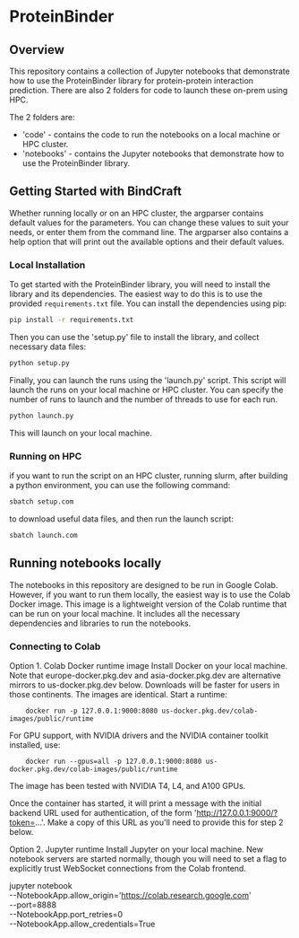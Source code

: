 # ProteinBinder

## Overview

This repository contains a collection of Jupyter notebooks that demonstrate how to use the ProteinBinder library for protein-protein interaction prediction. There are also 2 folders for code to launch these on-prem using HPC. 

The 2 folders are:
- 'code' - contains the code to run the notebooks on a local machine or HPC cluster.
- 'notebooks' - contains the Jupyter notebooks that demonstrate how to use the ProteinBinder library.

## Getting Started with BindCraft

Whether running locally or on an HPC cluster, the argparser contains default values for the parameters. You can change these values to suit your needs, or enter them from the command line. The argparser also contains a help option that will print out the available options and their default values.


### Local Installation
To get started with the ProteinBinder library, you will need to install the library and its dependencies. The easiest way to do this is to use the provided `requirements.txt` file. You can install the dependencies using pip:

```bash
pip install -r requirements.txt
```

Then you can use the 'setup.py' file to install the library, and collect necessary data files:

```bash
python setup.py
```

Finally, you can launch the runs using the 'launch.py' script. This script will launch the runs on your local machine or HPC cluster. You can specify the number of runs to launch and the number of threads to use for each run.

```bash
python launch.py 
```
This will launch on your local machine. 

### Running on HPC
if you want to run the script on an HPC cluster, running slurm, after building a python environment, you can use the following command:

```bash
sbatch setup.com
```
to download useful data files, and then run the launch script:

```bash
sbatch launch.com
```




## Running notebooks locally

The notebooks in this repository are designed to be run in Google Colab. However, if you want to run them locally, the easiest way is to use the Colab Docker image. This image is a lightweight version of the Colab runtime that can be run on your local machine. It includes all the necessary dependencies and libraries to run the notebooks.

### Connecting to Colab
Option 1. Colab Docker runtime image
Install Docker on your local machine. Note that europe-docker.pkg.dev and asia-docker.pkg.dev are alternative mirrors to us-docker.pkg.dev below. Downloads will be faster for users in those continents. The images are identical. Start a runtime:

        docker run -p 127.0.0.1:9000:8080 us-docker.pkg.dev/colab-images/public/runtime
      
For GPU support, with NVIDIA drivers and the NVIDIA container toolkit installed, use:

        docker run --gpus=all -p 127.0.0.1:9000:8080 us-docker.pkg.dev/colab-images/public/runtime
      
The image has been tested with NVIDIA T4, L4, and A100 GPUs.

Once the container has started, it will print a message with the initial backend URL used for authentication, of the form 'http://127.0.0.1:9000/?token=...'. Make a copy of this URL as you'll need to provide this for step 2 below.

Option 2. Jupyter runtime
Install Jupyter on your local machine. New notebook servers are started normally, though you will need to set a flag to explicitly trust WebSocket connections from the Colab frontend.

  jupyter notebook \
    --NotebookApp.allow_origin='https://colab.research.google.com' \
    --port=8888 \
    --NotebookApp.port_retries=0 \
    --NotebookApp.allow_credentials=True